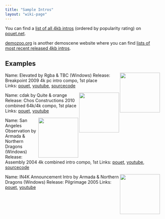 ```yaml
---
title: "Sample Intros"
layout: "wiki-page"
---
```


You can find a [list of all 4kb intros](http://www.pouet.net/prodlist.php?type%5B0%5D=4k&order=thumbup) (ordered by popularity rating) on [pouet.net](http://pouet.net).

[demozoo.org](http://demozoo.org) is another demoscene website where you can find [lists of most recent released 4kb intros](https://demozoo.org/productions/?platform=&production_type=3&page=1&dir=desc).

## Examples

<a href="http://www.pouet.net/prod.php?which=52938t"><img src="http://content.pouet.net/files/screenshots/00052/00052938.jpg" height="130em" align="right" /></a>
Name: Elevated by Rgba & TBC (Windows)
Release: Breakpoint 2009 4k pc intro compo, 1st place  
Links: [pouet](http://www.pouet.net/prod.php?which=63860), [youtube](https://www.youtube.com/watch?v=jB0vBmiTr6o), [sourcecode](https://github.com/in4k/rgba_tbc_elevated_source) 

<a href="http://www.pouet.net/prod.php?which=52938t"><img src="http://content.pouet.net/files/screenshots/00052/00052938.jpg" height="130em" align="right" /></a>
Name: cdak by Quite & orange
Release: Chos Constructions 2010 combined 64k/4k compo, 1st place  
Links: [pouet](http://www.pouet.net/prod.php?which=55758), [youtube](http://www.youtube.com/watch?v=RCh3Q08HMfs)

<a href="http://www.pouet.net/prod.php?which=52938t"><img src="http://content.pouet.net/files/screenshots/00052/00052938.jpg" height="130em" align="right" /></a>
Name: San Angeles Observation by Armada & Northern Dragons (Windows)
Release: Assembly 2004 4k combined intro compo, 1st
Links: [pouet](http://www.pouet.net/prod.php?which=13020), [youtube](http://youtu.be/vyPpYafz__k), [sourcecode](https://github.com/in4k/angeles-ogles_source)

<a href="http://www.pouet.net/prod.php?which=52938t"><img src="http://content.pouet.net/files/screenshots/00052/00052938.jpg" height="130em" align="right" /></a>
Name: IN4K Announcement Intro by Armada & Northern Dragons (Windows)
Release: Pilgrimage 2005
Links: [pouet](http://www.pouet.net/prod.php?which=19068), [youtube](https://www.youtube.com/watch?v=kv3etzfovWo)
